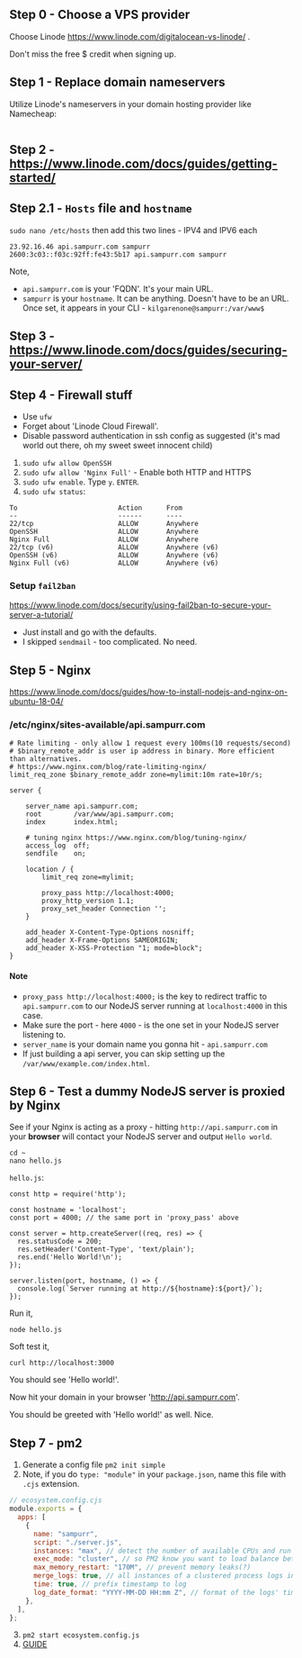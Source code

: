 ## Step 0 - Choose a VPS provider

Choose Linode https://www.linode.com/digitalocean-vs-linode/ .

Don't miss the free $ credit when signing up.

## Step 1 - Replace domain nameservers

Utilize Linode's nameservers in your domain hosting provider like Namecheap:

```

```

## Step 2 - https://www.linode.com/docs/guides/getting-started/

## Step 2.1 - `Hosts` file and `hostname`

`sudo nano /etc/hosts`
then add this two lines - IPV4 and IPV6 each

```
23.92.16.46 api.sampurr.com sampurr
2600:3c03::f03c:92ff:fe43:5b17 api.sampurr.com sampurr
```

Note,

- `api.sampurr.com` is your 'FQDN'. It's your main URL.
- `sampurr` is your `hostname`. It can be anything. Doesn't have to be an URL. Once set, it appears in your CLI - `kilgarenone@sampurr:/var/www$`

## Step 3 - https://www.linode.com/docs/guides/securing-your-server/

## Step 4 - Firewall stuff

- Use `ufw`
- Forget about 'Linode Cloud Firewall'.
- Disable password authentication in ssh config as suggested (it's mad world out there, oh my sweet sweet innocent child)

1. `sudo ufw allow OpenSSH`
2. `sudo ufw allow 'Nginx Full'` - Enable both HTTP and HTTPS
3. `sudo ufw enable`. Type `y`. `ENTER`.
4. `sudo ufw status`:

```
To                         Action      From
--                         ------      ----
22/tcp                     ALLOW       Anywhere
OpenSSH                    ALLOW       Anywhere
Nginx Full                 ALLOW       Anywhere
22/tcp (v6)                ALLOW       Anywhere (v6)
OpenSSH (v6)               ALLOW       Anywhere (v6)
Nginx Full (v6)            ALLOW       Anywhere (v6)
```

### Setup `fail2ban`

https://www.linode.com/docs/security/using-fail2ban-to-secure-your-server-a-tutorial/

- Just install and go with the defaults.
- I skipped `sendmail` - too complicated. No need.

## Step 5 - Nginx

https://www.linode.com/docs/guides/how-to-install-nodejs-and-nginx-on-ubuntu-18-04/

### /etc/nginx/sites-available/api.sampurr.com

```
# Rate limiting - only allow 1 request every 100ms(10 requests/second)
# $binary_remote_addr is user ip address in binary. More efficient than alternatives.
# https://www.nginx.com/blog/rate-limiting-nginx/
limit_req_zone $binary_remote_addr zone=mylimit:10m rate=10r/s;

server {

    server_name api.sampurr.com;
    root        /var/www/api.sampurr.com;
    index       index.html;

    # tuning nginx https://www.nginx.com/blog/tuning-nginx/
    access_log  off;
    sendfile    on;

    location / {
        limit_req zone=mylimit;

        proxy_pass http://localhost:4000;
        proxy_http_version 1.1;
        proxy_set_header Connection '';
    }

    add_header X-Content-Type-Options nosniff;
    add_header X-Frame-Options SAMEORIGIN;
    add_header X-XSS-Protection "1; mode=block";
}
```

#### Note

- `proxy_pass http://localhost:4000;` is the key to redirect traffic to `api.sampurr.com` to our NodeJS server running at `localhost:4000` in this case.
- Make sure the port - here `4000` - is the one set in your NodeJS server listening to.
- `server_name` is your domain name you gonna hit - `api.sampurr.com`
- If just building a api server, you can skip setting up the `/var/www/example.com/index.html`.

## Step 6 - Test a dummy NodeJS server is proxied by Nginx

See if your Nginx is acting as a proxy - hitting `http://api.sampurr.com` in your **browser** will contact your NodeJS server and output `Hello world`.

```
cd ~
nano hello.js
```

`hello.js`:

```
const http = require('http');

const hostname = 'localhost';
const port = 4000; // the same port in 'proxy_pass' above

const server = http.createServer((req, res) => {
  res.statusCode = 200;
  res.setHeader('Content-Type', 'text/plain');
  res.end('Hello World!\n');
});

server.listen(port, hostname, () => {
  console.log(`Server running at http://${hostname}:${port}/`);
});
```

Run it,

```
node hello.js
```

Soft test it,

```
curl http://localhost:3000
```

You should see 'Hello world!'.

Now hit your domain in your browser 'http://api.sampurr.com'.

You should be greeted with 'Hello world!' as well. Nice.

## Step 7 - pm2

1. Generate a config file `pm2 init simple`
2. Note, if you do `type: "module"` in your `package.json`, name this file with `.cjs` extension.

```javascript
// ecosystem.config.cjs
module.exports = {
  apps: [
    {
      name: "sampurr",
      script: "./server.js",
      instances: "max", // detect the number of available CPUs and run as many processes as possible
      exec_mode: "cluster", // so PM2 know you want to load balance between each instances
      max_memory_restart: "170M", // prevent memory leaks(?)
      merge_logs: true, // all instances of a clustered process logs into the same file when in cluster mode
      time: true, // prefix timestamp to log
      log_date_format: "YYYY-MM-DD HH:mm Z", // format of the logs' timestamp
    },
  ],
};
```

3. `pm2 start ecosystem.config.js`
4. [GUIDE](https://www.digitalocean.com/community/tutorials/how-to-set-up-a-node-js-application-for-production-on-ubuntu-20-04#step-3-%E2%80%94-installing-pm2)

